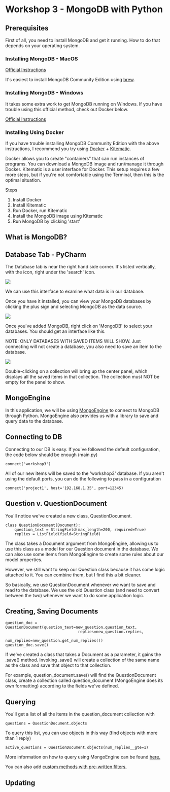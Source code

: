 # Workshop 3 - MongoDB with Python

## Prerequisites

First of all, you need to install MongoDB and get it running. How to do that depends on your operating system.

### Installing MongoDB - MacOS

[Official Instructions](https://docs.mongodb.com/manual/tutorial/install-mongodb-on-os-x/)

It's easiest to install MongoDB Community Edition using [brew](https://brew.sh/).

### Installing MongoDB - Windows

It takes some extra work to get MongoDB running on Windows. If you have trouble using this official method, check out Docker below.

[Official Instructions](https://docs.mongodb.com/manual/tutorial/install-mongodb-on-windows/)

### Installing Using Docker

If you have trouble installing MongoDB Community Edition with the above instructions, I recommend you try using [Docker](https://docs.docker.com/get-docker/) + [Kitematic](https://kitematic.com/).

Docker allows you to create "containers" that can run instances of programs. You can download a MongoDB image and run/manage it through Docker. Kitematic is a user interface for Docker. This setup requires a few more steps, but if you're not comfortable using the Terminal, then this is the optimal situation.

Steps

1) Install Docker
2) Install Kitematic
3) Run Docker, run Kitematic
4) Install the MongoDB image using Kitematic
5) Run MongoDB by clicking 'start'

## What is MongoDB?



## Database Tab - PyCharm

The Database tab is near the right hand side corner. It's listed vertically, with the  icon, right under the 'search' icon.

![](https://i.imgur.com/thIG6HX.png)

We can use this interface to examine what data is in our database.

Once you have it installed, you can view your MongoDB databases by clicking the plus sign and selecting MongoDB as the data source.

![](https://imgur.com/pVy5pFT.png)

Once you've added MongoDB, right click on 'MongoDB' to select your databases. You should get an interface like this.

NOTE: ONLY DATABASES WITH SAVED ITEMS WILL SHOW. Just connecting will not create a database, you also need to save an item to the database.

![](https://imgur.com/vx91y8f.png)

Double-clicking on a collection will bring up the center panel, which displays all the saved items in that collection. The collection must NOT be empty for the panel to show.

## MongoEngine

In this application, we will be using [MongoEngine](https://docs.mongoengine.org/) to connect to MongoDB through Python. MongoEngine also provides us with a library to save and query data to the database.

## Connecting to DB

Connecting to our DB is easy. If you've followed the default configuration, the code below should be enough (main.py)
```
connect('workshop3')
```
All of our new items will be saved to the 'workshop3' database. If you aren't using the default ports, you can do the following to pass in a configuration
```
connect('project1', host='192.168.1.35', port=12345)
```

## Question v. QuestionDocument

You'll notice we've created a new class, QuestionDocument.

```
class QuestionDocument(Document):
    question_text = StringField(max_length=200, required=True)
    replies = ListField(field=StringField)
```

The class takes a Document argument from MongoEngine, allowing us to use this class as a model for our Question document in the database. We can also use some items from MongoEngine to create some rules about our model properties.

However, we still want to keep our Question class because it has some logic attached to it. You can combine them, but I find this a bit cleaner.

So basically, we use QuestionDocument whenever we want to save and read to the database. We use the old Question class (and need to convert between the two) whenever we want to do some application logic.

## Creating, Saving Documents
```
question_doc = QuestionDocument(question_text=new_question.question_text,
                                replies=new_question.replies,
                                num_replies=new_question.get_num_replies())
question_doc.save()
```
If we've created a class that takes a Document as a parameter, it gains the .save() method. Invoking .save() will create a collection of the same name as the class and save that object to that collection.

For example, question_document.save() will find the QuestionDocument class, create a collection called question_document (MongoEngine does its own formatting) according to the fields we've defined. 

## Querying

You'll get a list of all the items in the question_document collection with 
```
questions = QuestionDocument.objects
```
To query this list, you can use objects in this way (find objects with more than 1 reply)
```
active_questions = QuestionDocument.objects(num_replies__gte=1)
```

More information on how to query using MongoEngine can be found [here.](https://docs.mongoengine.org/guide/querying.html#filtering-queries)

You can also add [custom methods with pre-written filters.](https://docs.mongoengine.org/guide/querying.html#default-document-queries)

## Updating